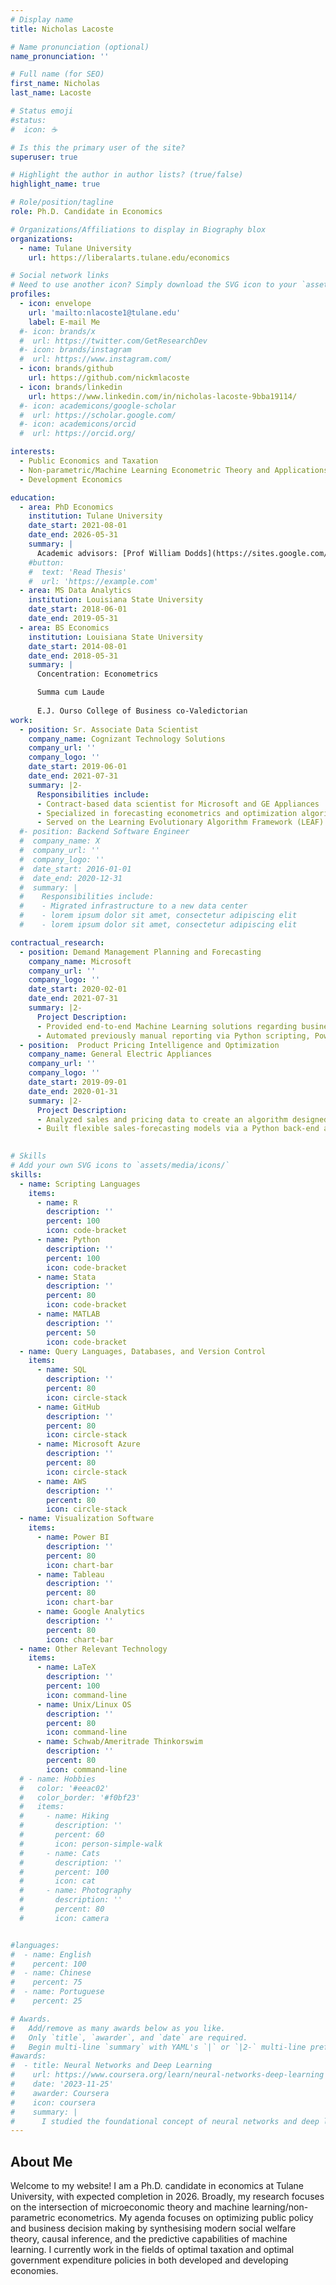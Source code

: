 ```yaml
---
# Display name
title: Nicholas Lacoste

# Name pronunciation (optional)
name_pronunciation: ''

# Full name (for SEO)
first_name: Nicholas
last_name: Lacoste

# Status emoji
#status:
#  icon: ☕️

# Is this the primary user of the site?
superuser: true

# Highlight the author in author lists? (true/false)
highlight_name: true

# Role/position/tagline
role: Ph.D. Candidate in Economics

# Organizations/Affiliations to display in Biography blox
organizations:
  - name: Tulane University
    url: https://liberalarts.tulane.edu/economics

# Social network links
# Need to use another icon? Simply download the SVG icon to your `assets/media/icons/` folder.
profiles:
  - icon: envelope
    url: 'mailto:nlacoste1@tulane.edu'
    label: E-mail Me
  #- icon: brands/x
  #  url: https://twitter.com/GetResearchDev
  #- icon: brands/instagram
  #  url: https://www.instagram.com/
  - icon: brands/github
    url: https://github.com/nickmlacoste
  - icon: brands/linkedin
    url: https://www.linkedin.com/in/nicholas-lacoste-9bba19114/
  #- icon: academicons/google-scholar
  #  url: https://scholar.google.com/
  #- icon: academicons/orcid
  #  url: https://orcid.org/

interests:
  - Public Economics and Taxation
  - Non-parametric/Machine Learning Econometric Theory and Applications
  - Development Economics

education:
  - area: PhD Economics
    institution: Tulane University
    date_start: 2021-08-01
    date_end: 2026-05-31
    summary: |
      Academic advisors: [Prof William Dodds](https://sites.google.com/view/williamdodds), [Prof Katy Bergstrom](https://sites.google.com/view/katybergstrom/home), [Prof Augustine Denteh](https://austindenteh.com/)
    #button:
    #  text: 'Read Thesis'
    #  url: 'https://example.com'
  - area: MS Data Analytics
    institution: Louisiana State University
    date_start: 2018-06-01
    date_end: 2019-05-31
  - area: BS Economics
    institution: Louisiana State University
    date_start: 2014-08-01
    date_end: 2018-05-31
    summary: |
      Concentration: Econometrics

      Summa cum Laude
      
      E.J. Ourso College of Business co-Valedictorian
work:
  - position: Sr. Associate Data Scientist
    company_name: Cognizant Technology Solutions
    company_url: ''
    company_logo: ''
    date_start: 2019-06-01
    date_end: 2021-07-31
    summary: |2-
      Responsibilities include:
      - Contract-based data scientist for Microsoft and GE Appliances
      - Specialized in forecasting econometrics and optimization algorithms
      - Served on the Learning Evolutionary Algorithm Framework (LEAF) team -- dedicated to proprietary evolutionary algorithms for high-dimensional optimization problems
  #- position: Backend Software Engineer
  #  company_name: X
  #  company_url: ''
  #  company_logo: ''
  #  date_start: 2016-01-01
  #  date_end: 2020-12-31
  #  summary: |
  #    Responsibilities include:
  #    - Migrated infrastructure to a new data center
  #    - lorem ipsum dolor sit amet, consectetur adipiscing elit
  #    - lorem ipsum dolor sit amet, consectetur adipiscing elit

contractual_research:
  - position: Demand Management Planning and Forecasting
    company_name: Microsoft
    company_url: ''
    company_logo: ''
    date_start: 2020-02-01
    date_end: 2021-07-31
    summary: |2-
      Project Description:
      - Provided end-to-end Machine Learning solutions regarding business planning and forecasting. Included creation of ML workflows in Azure, writing forecasting algorithms in Python, and designing interactive dashboards in Power BI
      - Automated previously manual reporting via Python scripting, Power BI, Azure, and Excel
  - position:  Product Pricing Intelligence and Optimization
    company_name: General Electric Appliances
    company_url: ''
    company_logo: ''
    date_start: 2019-09-01
    date_end: 2020-01-31
    summary: |2-
      Project Description:
      - Analyzed sales and pricing data to create an algorithm designed for product pricing optimization and price-elasticity monitoring.
      - Built flexible sales-forecasting models via a Python back-end and assisted in creating an application for the corporate stakeholders which applies the price optimization algorithm
      

# Skills
# Add your own SVG icons to `assets/media/icons/`
skills:
  - name: Scripting Languages
    items:
      - name: R
        description: ''
        percent: 100
        icon: code-bracket
      - name: Python
        description: ''
        percent: 100
        icon: code-bracket
      - name: Stata
        description: ''
        percent: 80
        icon: code-bracket
      - name: MATLAB
        description: ''
        percent: 50
        icon: code-bracket
  - name: Query Languages, Databases, and Version Control
    items:
      - name: SQL
        description: ''
        percent: 80
        icon: circle-stack
      - name: GitHub
        description: ''
        percent: 80
        icon: circle-stack
      - name: Microsoft Azure
        description: ''
        percent: 80
        icon: circle-stack
      - name: AWS
        description: ''
        percent: 80
        icon: circle-stack
  - name: Visualization Software
    items:
      - name: Power BI
        description: ''
        percent: 80
        icon: chart-bar
      - name: Tableau
        description: ''
        percent: 80
        icon: chart-bar
      - name: Google Analytics
        description: ''
        percent: 80
        icon: chart-bar
  - name: Other Relevant Technology
    items:
      - name: LaTeX
        description: ''
        percent: 100
        icon: command-line
      - name: Unix/Linux OS
        description: ''
        percent: 80
        icon: command-line
      - name: Schwab/Ameritrade Thinkorswim
        description: ''
        percent: 80
        icon: command-line
  # - name: Hobbies
  #   color: '#eeac02'
  #   color_border: '#f0bf23'
  #   items:
  #     - name: Hiking
  #       description: ''
  #       percent: 60
  #       icon: person-simple-walk
  #     - name: Cats
  #       description: ''
  #       percent: 100
  #       icon: cat
  #     - name: Photography
  #       description: ''
  #       percent: 80
  #       icon: camera


#languages:
#  - name: English
#    percent: 100
#  - name: Chinese
#    percent: 75
#  - name: Portuguese
#    percent: 25

# Awards.
#   Add/remove as many awards below as you like.
#   Only `title`, `awarder`, and `date` are required.
#   Begin multi-line `summary` with YAML's `|` or `|2-` multi-line prefix and indent 2 spaces below.
#awards:
#  - title: Neural Networks and Deep Learning
#    url: https://www.coursera.org/learn/neural-networks-deep-learning
#    date: '2023-11-25'
#    awarder: Coursera
#    icon: coursera
#    summary: |
#      I studied the foundational concept of neural networks and deep learning. By the end, I was familiar with the significant technological trends driving the rise of deep learning; build, train, and apply fully connected deep neural networks; implement efficient (vectorized) neural networks; identify key parameters in a neural network’s architecture; and apply deep learning to your own applications.
---
```


## About Me

Welcome to my website! I am a Ph.D. candidate in economics at Tulane University, with expected completion in 2026. Broadly, my research focuses on the intersection of microeconomic theory and machine learning/non-parametric econometrics. My agenda focuses on optimizing public policy and business decision making by synthesising modern social welfare theory, causal inference, and the predictive capabilities of machine learning. I currently work in the fields of optimal taxation and optimal government expenditure policies in both developed and developing economies.   
